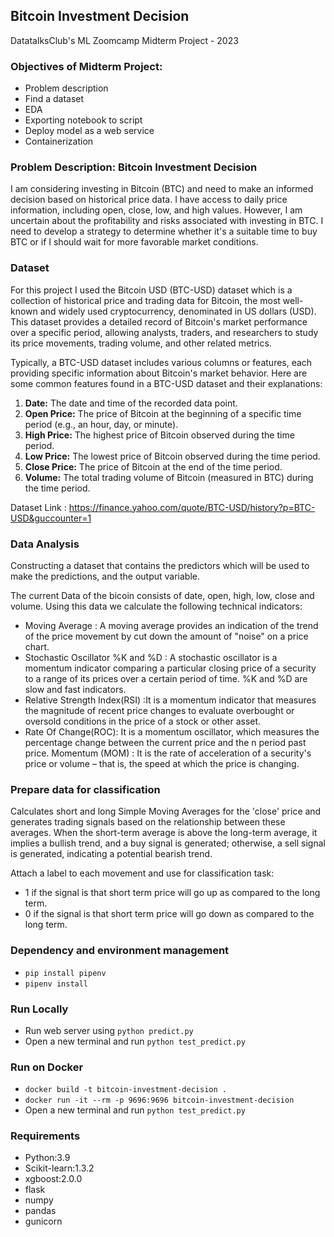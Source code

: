 ## Bitcoin Investment Decision

DatatalksClub's ML Zoomcamp Midterm Project - 2023

### Objectives of Midterm Project:

- Problem description
- Find a dataset
- EDA
- Exporting notebook to script
- Deploy model as a web service
- Containerization


### Problem Description: Bitcoin Investment Decision

I am considering investing in Bitcoin (BTC) and need to make an informed decision based on historical price data. I have access to daily price information, including open, close, low, and high values. However, I am uncertain about the profitability and risks associated with investing in BTC. I need to develop a strategy to determine whether it's a suitable time to buy BTC or if I should wait for more favorable market conditions.

### Dataset

For this project I used the Bitcoin USD (BTC-USD) dataset which is a collection of historical price and trading data for Bitcoin, the most well-known and widely used cryptocurrency, denominated in US dollars (USD). This dataset provides a detailed record of Bitcoin's market performance over a specific period, allowing analysts, traders, and researchers to study its price movements, trading volume, and other related metrics.

Typically, a BTC-USD dataset includes various columns or features, each providing specific information about Bitcoin's market behavior. Here are some common features found in a BTC-USD dataset and their explanations:

1. **Date:** The date and time of the recorded data point.
2. **Open Price:** The price of Bitcoin at the beginning of a specific time period (e.g., an hour, day, or minute).
3. **High Price:** The highest price of Bitcoin observed during the time period.
4. **Low Price:** The lowest price of Bitcoin observed during the time period.
5. **Close Price:** The price of Bitcoin at the end of the time period.
6. **Volume:** The total trading volume of Bitcoin (measured in BTC) during the time period.

Dataset Link : https://finance.yahoo.com/quote/BTC-USD/history?p=BTC-USD&guccounter=1

### Data Analysis

Constructing a dataset that contains the predictors which will be used to make the predictions, and the output variable.

The current Data of the bicoin consists of date, open, high, low, close and volume. Using this data we calculate the following technical indicators:

- Moving Average : A moving average provides an indication of the trend of the price movement by cut down the amount of "noise" on a price chart.
- Stochastic Oscillator %K and %D : A stochastic oscillator is a momentum indicator comparing a particular closing price of a security to a range of its prices over a certain period of time. %K and %D are slow and fast indicators.
- Relative Strength Index(RSI) :It is a momentum indicator that measures the magnitude of recent price changes to evaluate overbought or oversold conditions in the price of a stock or other asset.
- Rate Of Change(ROC): It is a momentum oscillator, which measures the percentage change between the current price and the n period past price.
  Momentum (MOM) : It is the rate of acceleration of a security's price or volume – that is, the speed at which the price is changing.


### Prepare data for classification

Calculates short and long Simple Moving Averages for the 'close' price and generates trading signals based on the relationship between these averages. When the short-term average is above the long-term average, it implies a bullish trend, and a buy signal is generated; otherwise, a sell signal is generated, indicating a potential bearish trend.

Attach a label to each movement and use for classification task:

- 1 if the signal is that short term price will go up as compared to the long term.
- 0 if the signal is that short term price will go down as compared to the long term.


### Dependency and environment management

- `pip install pipenv`
- `pipenv install`

### Run Locally

- Run web server using `python predict.py`
- Open a new terminal and run  `python test_predict.py`

### Run on Docker

- `docker build -t bitcoin-investment-decision .`
- `docker run -it --rm -p 9696:9696 bitcoin-investment-decision`
- Open a new terminal and run `python test_predict.py`

### Requirements

- Python:3.9
- Scikit-learn:1.3.2
- xgboost:2.0.0
- flask
- numpy
- pandas
- gunicorn

